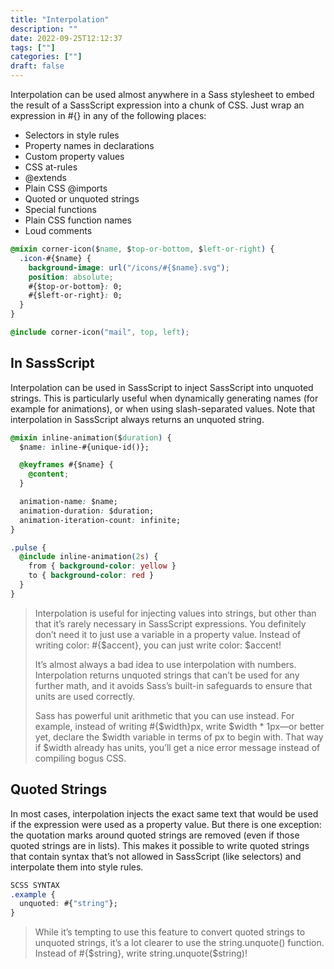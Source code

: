 ```yaml
---
title: "Interpolation"
description: "" 
date: 2022-09-25T12:12:37
tags: [""]
categories: [""]
draft: false
---
```


Interpolation can be used almost anywhere in a Sass stylesheet to embed the result of a SassScript expression into a chunk of CSS. Just wrap an expression in #{} in any of the following places:

* Selectors in style rules
* Property names in declarations
* Custom property values
* CSS at-rules
* @extends
* Plain CSS @imports
* Quoted or unquoted strings
* Special functions
* Plain CSS function names
* Loud comments

```css
@mixin corner-icon($name, $top-or-bottom, $left-or-right) {
  .icon-#{$name} {
    background-image: url("/icons/#{$name}.svg");
    position: absolute;
    #{$top-or-bottom}: 0;
    #{$left-or-right}: 0;
  }
}

@include corner-icon("mail", top, left);
```

## In SassScript

Interpolation can be used in SassScript to inject SassScript into unquoted strings. This is particularly useful when dynamically generating names (for example for animations), or when using slash-separated values. Note that interpolation in SassScript always returns an unquoted string.

```css
@mixin inline-animation($duration) {
  $name: inline-#{unique-id()};

  @keyframes #{$name} {
    @content;
  }

  animation-name: $name;
  animation-duration: $duration;
  animation-iteration-count: infinite;
}

.pulse {
  @include inline-animation(2s) {
    from { background-color: yellow }
    to { background-color: red }
  }
}
```

> Interpolation is useful for injecting values into strings, but other than that it’s rarely necessary in SassScript expressions. You definitely don’t need it to just use a variable in a property value. Instead of writing color: #{$accent}, you can just write color: $accent!
>
> It’s almost always a bad idea to use interpolation with numbers. Interpolation returns unquoted strings that can’t be used for any further math, and it avoids Sass’s built-in safeguards to ensure that units are used correctly.
>
>Sass has powerful unit arithmetic that you can use instead. For example, instead of writing #{$width}px, write $width * 1px—or better yet, declare the $width variable in terms of px to begin with. That way if $width already has units, you’ll get a nice error message instead of compiling bogus CSS.

## Quoted Strings

In most cases, interpolation injects the exact same text that would be used if the expression were used as a property value. But there is one exception: the quotation marks around quoted strings are removed (even if those quoted strings are in lists). This makes it possible to write quoted strings that contain syntax that’s not allowed in SassScript (like selectors) and interpolate them into style rules.

```css
SCSS SYNTAX
.example {
  unquoted: #{"string"};
}
```

> While it’s tempting to use this feature to convert quoted strings to unquoted strings, it’s a lot clearer to use the string.unquote() function. Instead of #{$string}, write string.unquote($string)!
